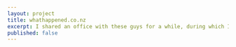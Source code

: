 ```yaml
---
layout: project
title: whathappened.co.nz
excerpt: I shared an office with these guys for a while, during which I redesigned and built their new online store. It's doing pretty good.
published: false
---
```


<script type="application/json" class="data">
{
	"noun": "Art Director",
	"images": [{
		"src": "/assets/img/what-happened/landscape-3col.jpg",
		"size": "landscape-3col"
	},{
		"src": "/assets/img/what-happened/landscape-4col.jpg",
		"size": "landscape-4col"
	},{
		"src": "/assets/img/what-happened/portrait-2col.jpg",
		"size": "portrait-2col"
	},{
		"src": "/assets/img/what-happened/portrait-3col.jpg",
		"size": "portrait-3col"
	},{
		"src": "/assets/img/what-happened/square-1col.jpg",
		"size": "square-1col"
	},{
		"src": "/assets/img/what-happened/square-2col.jpg",
		"size": "square-2col"
	},{
		"src": "/assets/img/what-happened/square-3col.jpg",
		"size": "square-3col"
	}]
}
</script>